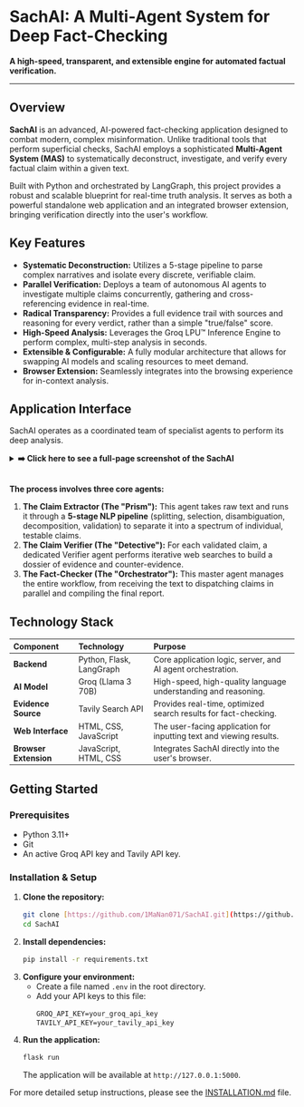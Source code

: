# SachAI: A Multi-Agent System for Deep Fact-Checking

**A high-speed, transparent, and extensible engine for automated factual verification.**

---

## Overview

**SachAI** is an advanced, AI-powered fact-checking application designed to combat modern, complex misinformation. Unlike traditional tools that perform superficial checks, SachAI employs a sophisticated **Multi-Agent System (MAS)** to systematically deconstruct, investigate, and verify every factual claim within a given text.

Built with Python and orchestrated by LangGraph, this project provides a robust and scalable blueprint for real-time truth analysis. It serves as both a powerful standalone web application and an integrated browser extension, bringing verification directly into the user's workflow.

## Key Features

* **Systematic Deconstruction:** Utilizes a 5-stage pipeline to parse complex narratives and isolate every discrete, verifiable claim.
* **Parallel Verification:** Deploys a team of autonomous AI agents to investigate multiple claims concurrently, gathering and cross-referencing evidence in real-time.
* **Radical Transparency:** Provides a full evidence trail with sources and reasoning for every verdict, rather than a simple "true/false" score.
* **High-Speed Analysis:** Leverages the Groq LPU™ Inference Engine to perform complex, multi-step analysis in seconds.
* **Extensible & Configurable:** A fully modular architecture that allows for swapping AI models and scaling resources to meet demand.
* **Browser Extension:** Seamlessly integrates into the browsing experience for in-context analysis.

## Application Interface

SachAI operates as a coordinated team of specialist agents to perform its deep analysis.

<details>
  <summary><strong>➡️ Click here to see a full-page screenshot of the SachAI</strong></summary>
  <br>
  <img src="assets/sachai_full_workflow.png" alt="Full screenshot of the SachAI application workflow">
</details>

<br>

**The process involves three core agents:**

1.  **The Claim Extractor (The "Prism"):** This agent takes raw text and runs it through a **5-stage NLP pipeline** (splitting, selection, disambiguation, decomposition, validation) to separate it into a spectrum of individual, testable claims.
2.  **The Claim Verifier (The "Detective"):** For each validated claim, a dedicated Verifier agent performs iterative web searches to build a dossier of evidence and counter-evidence.
3.  **The Fact-Checker (The "Orchestrator"):** This master agent manages the entire workflow, from receiving the text to dispatching claims in parallel and compiling the final report.

## Technology Stack

| Component         | Technology             | Purpose                                                      |
| :---------------- | :--------------------- | :----------------------------------------------------------- |
| **Backend** | Python, Flask, LangGraph | Core application logic, server, and AI agent orchestration.  |
| **AI Model** | Groq (Llama 3 70B)     | High-speed, high-quality language understanding and reasoning. |
| **Evidence Source** | Tavily Search API      | Provides real-time, optimized search results for fact-checking. |
| **Web Interface** | HTML, CSS, JavaScript  | The user-facing application for inputting text and viewing results. |
| **Browser Extension**| JavaScript, HTML, CSS  | Integrates SachAI directly into the user's browser.        |

## Getting Started

### Prerequisites

* Python 3.11+
* Git
* An active Groq API key and Tavily API key.

### Installation & Setup

1.  **Clone the repository:**
    ```bash
    git clone [https://github.com/1MaNan071/SachAI.git](https://github.com/1MaNan071/SachAI.git)
    cd SachAI
    ```
2.  **Install dependencies:**
    ```bash
    pip install -r requirements.txt
    ```
3.  **Configure your environment:**
    * Create a file named `.env` in the root directory.
    * Add your API keys to this file:
        ```
        GROQ_API_KEY=your_groq_api_key
        TAVILY_API_KEY=your_tavily_api_key
        ```
4.  **Run the application:**
    ```bash
    flask run
    ```
    The application will be available at `http://127.0.0.1:5000`.

For more detailed setup instructions, please see the [INSTALLATION.md](INSTALLATION.md) file.
